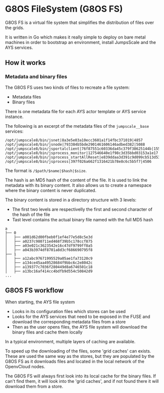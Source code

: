 # G8OS FileSystem (G8OS FS)

G8OS FS is a virtual file system that simplifies the distribution of files over the grids.

It is written in Go which makes it really simple to deploy on bare metal machines in order to bootstrap an environment, install JumpsScale and the AYS services.

## How it works

### Metadata and binary files

The G8OS FS uses two kinds of files to recreate a file system:

- Metadata files
- Binary files

There is one metadata file for each AYS actor template or AYS service instance.

The following is an excerpt of the metadata files of the `jumpscale__base` services:

```
/opt/jumpscale8/bin/jsnet|8a3e5e03a10ecc3601a1f14fbc371019|4857
/opt/jumpscale8/bin/jsnode|793384b5bde2901461606146adbed382|5088
/opt/jumpscale8/bin/jsportalclient|76f87551c60336da45c379f38625144b|1553
/opt/jumpscale8/bin/jsprocess_monitor|127546640e1f98c3d35bbd03153a1e17|248
/opt/jumpscale8/bin/jsprocess_startAllReset|e839ddaa3d391c9d099cb513d538c62b|184
/opt/jumpscale8/bin/jsprocess|397f026a662f1316421b78e8c6c5b5f7|4506
```

The format is `/$path/$name|$hash|$size`.

The hash is an MD5 hash of the content of the file. It is used to link the metadata with its binary content. It also allows us to create a namespace where the binary content is never duplicated.

The binary content is stored in a directory structure with 3 levels:

- The first two levels are respectivelly the first and second character of the hash of the file
- Tast level contains the actual binary file named with the full MD5 hash

```
a
├── 0
│   ├── a001d62d00fbeb0f1ef4e77e5d8c5e3d
│   ├── a0237c980711ed468f39b5c178ccf875
│   ├── a03e021c3623542e16c47df9799ff8a5
│   ├── a043b3974df8701a8d3cf686690795f8
├── 1
│   ├── a12abc97671995529a05ae1fa73120c9
│   ├── a134ce45aa49528684f9bbc6c2e8042c
│   ├── a139377c7036f280449d8a6746501c18
│   ├── a13bc16af414cc4bdfb9d554c50842d9
...
```

## G8OS FS workflow

When starting, the AYS file system

- Looks in its configuration files which stores can be used
- Looks for the AYS services that need to be exposed in the FUSE and download the corresponding metadata files from a store
- Then as the user opens files, the AYS file system will download the binary files and cache them locally

In a typical environment, multiple layers of caching are available.

To speed up the downloading of the files, some 'grid caches' can exists. These are used the same way as the stores, but they are populated by the G8OS FS as it downloads files and located in the local network of the OpenvCloud nodes.

The G8OS FS will always first look into its local cache for the binary files. If can't find them, it will look into the 'grid caches', and if not found there it will download them from a store.

